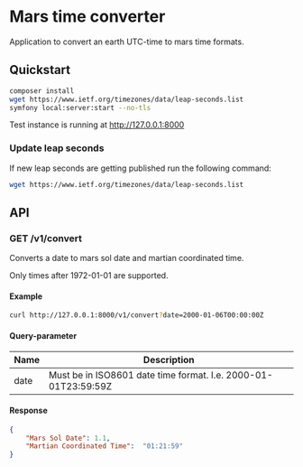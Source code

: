 # Mars time converter
Application to convert an earth UTC-time to mars time formats.

## Quickstart

```bash
composer install
wget https://www.ietf.org/timezones/data/leap-seconds.list
symfony local:server:start --no-tls
```
Test instance is running at http://127.0.0.1:8000

### Update leap seconds
If new leap seconds are getting published run the following command:
```bash
wget https://www.ietf.org/timezones/data/leap-seconds.list
```

## API
### GET /v1/convert
Converts a date to mars sol date and martian coordinated time.

Only times after 1972-01-01 are supported.

#### Example
```bash
curl http://127.0.0.1:8000/v1/convert?date=2000-01-06T00:00:00Z
```
#### Query-parameter

| Name | Description |
|------|-------------|
| date | Must be in ISO8601 date time format. I.e. 2000-01-01T23:59:59Z |

#### Response
```json
{
    "Mars Sol Date": 1.1,
    "Martian Coordinated Time":  "01:21:59"
}
```